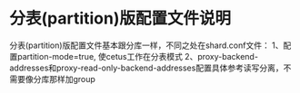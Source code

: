# 分表(partition)版配置文件说明

分表(partition)版配置文件基本跟分库一样，不同之处在shard.conf文件：
1、配置partition-mode=true, 使cetus工作在分表模式
2、proxy-backend-addresses和proxy-read-only-backend-addresses配置具体参考读写分离，不需要像分库那样加group


